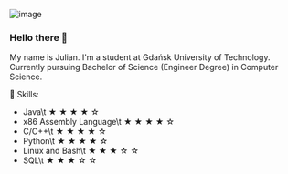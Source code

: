 ![image](https://user-images.githubusercontent.com/78416604/118629886-4ee97200-b7ce-11eb-8937-8aa5b64b5119.png)
### Hello there 👋

My name is Julian. I'm a student at Gdańsk University of Technology. Currently pursuing Bachelor of Science (Engineer Degree) in Computer Science. 

🌱 Skills:
- Java\t &#9733;	&#9733;	&#9733;	&#9733; &#9734; 
- x86 Assembly Language\t &#9733;	&#9733;	&#9733;	&#9733; &#9734; 
- C/C++\t &#9733;	&#9733;	&#9733;	&#9733; &#9734; 
- Python\t &#9733;	&#9733;	&#9733;	&#9733; &#9734; 
- Linux and Bash\t &#9733;	&#9733;	&#9733;	&#9734; &#9734; 
- SQL\t &#9733;	&#9733;	&#9733;	&#9734; &#9734;
